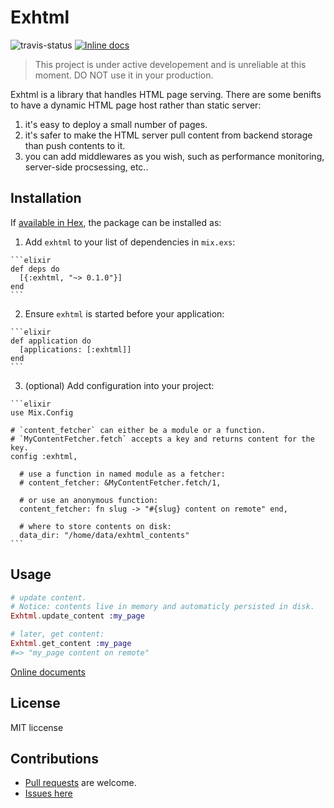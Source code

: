 # Exhtml

![travis-status](https://travis-ci.org/qhwa/exhtml.svg?branch=master)
[![Inline docs](http://inch-ci.org/github/qhwa/exhtml.svg)](http://inch-ci.org/github/qhwa/exhtml)

> This project is under active developement and is unreliable at this moment. DO NOT use it in your production.

Exhtml is a library that handles HTML page serving.
There are some benifts to have a dynamic HTML page host rather than static server:

1. it's easy to deploy a small number of pages.
2. it's safer to make the HTML server pull content from backend storage than push contents to it.
3. you can add middlewares as you wish, such as performance monitoring, server-side procsessing, etc..

## Installation

If [available in Hex](https://hex.pm/docs/publish), the package can be installed as:

  1. Add `exhtml` to your list of dependencies in `mix.exs`:

    ```elixir
    def deps do
      [{:exhtml, "~> 0.1.0"}]
    end
    ```

  2. Ensure `exhtml` is started before your application:

    ```elixir
    def application do
      [applications: [:exhtml]]
    end
    ```

  3. (optional) Add configuration into your project:

    ```elixir
    use Mix.Config

    # `content_fetcher` can either be a module or a function.
    # `MyContentFetcher.fetch` accepts a key and returns content for the key.
    config :exhtml,

      # use a function in named module as a fetcher:
      # content_fetcher: &MyContentFetcher.fetch/1,

      # or use an anonymous function:
      content_fetcher: fn slug -> "#{slug} content on remote" end,

      # where to store contents on disk:
      data_dir: "/home/data/exhtml_contents"
    ```

## Usage

```elixir
# update content.
# Notice: contents live in memory and automaticly persisted in disk.
Exhtml.update_content :my_page

# later, get content:
Exhtml.get_content :my_page
#=> "my_page content on remote"
```

[Online documents](https://hexdocs.pm/exhtml/Exhtml.html)

## License

MIT liccense

## Contributions

* [Pull requests](https://github.com/qhwa/exhtml/pulls) are welcome.
* [Issues here](https://github.com/qhwa/exhtml/issues)
